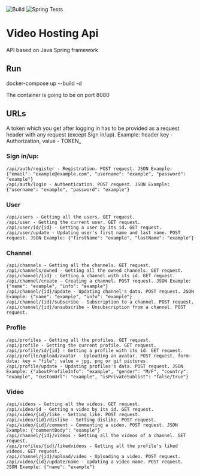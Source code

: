 ![Build](https://github.com/ThereAreNoTasksForUs/video_hosting_api/workflows/Java%20CI%20with%20Maven/badge.svg?branch=master)
![Spring Tests](https://github.com/ThereAreNoTasksForUs/video_hosting_api/workflows/Spring%20Tests/badge.svg)

# Video Hosting Api
API based on Java Spring framework

## Run
  docker-compose up --build -d
  
  The container is going to be on port 8080
 
## URLs
A token which you get after logging in has to be provided as a request header with any request (except Sign in/up). Example: header key - Authorization, value - TOKEN_<token>
### Sign in/up:
    /api/auth/register - Registration. POST request. JSON Example: {"email": "example@example.com", "username": "example", "password": "example"}
    /api/auth/login - Authentication. POST request. JSON Example: {"username": "example", "password": "example"}
### User
    /api/users - Getting all the users. GET request.
    /api/user - Getting the current user. GET request.
    /api/user/id/{id} - Getting a user by its id. GET request.
    /api/user/update - Updating user's first name and last name. POST request. JSON Example: {"firstName": "example", "lastName": "example"}
### Channel
    /api/channels - Getting all the channels. GET request.
    /api/channels/owned - Getting all the owned channels. GET request.
    /api/channel/{id} - Getting a channel with its id. GET request.
    /api/channel/create - Creating a channel. POST request. JSON Example: {"name": "example", "info": "example"}
    /api/channel/{id}/update - Updating channel's data. POST request. JSON Example: {"name": "example", "info": "example"}
    /api/channel/{id}/subscribe - Subscription to a channel. POST request.
    /api/channel/{id}/unsubscribe - Unsubscription from a channel. POST request.
### Profile
    /api/profiles - Getting all the profiles. GET request.
    /api/profile - Getting the current profile. GET request.
    /api/profile/id/{id} - Getting a profile with its id. GET request.
    /api/profile/upload/avatar - Uploading an avatar. POST request. form-data: key = "file"; value = jpg, png or gif pictures.
    /api/profile/update - Updating profiles's data. POST request. JSON Example: {"aboutProfileInfo": "example", "gender": "M/F", "country": "example", "customUrl": "example", "isPrivateSublist": "false/true"}
### Video
    /api/videos - Getting all the videos. GET request.
    /api/video/id - Getting a video by its id. GET request.
    /api/video/{id}/like - Setting like. POST request.
    /api/video/{id}/dislike - Setting dislike. POST request.
    /api/video/{id}/comment - Commenting a video. POST request. JSON Example: {"commentBody": "example"}
    /api/channel/{id}/videos - Getting all the videos of a channel. GET request.
    /api/profiles/{id}/likedvideos - Getting all the profile's liked videos. GET request.
    /api/channel/{id}/upload/video - Uploading a video. POST request.
    /api/video/{id}/update/name - Updating a video name. POST request. JSON Example: {"name": "example"}
